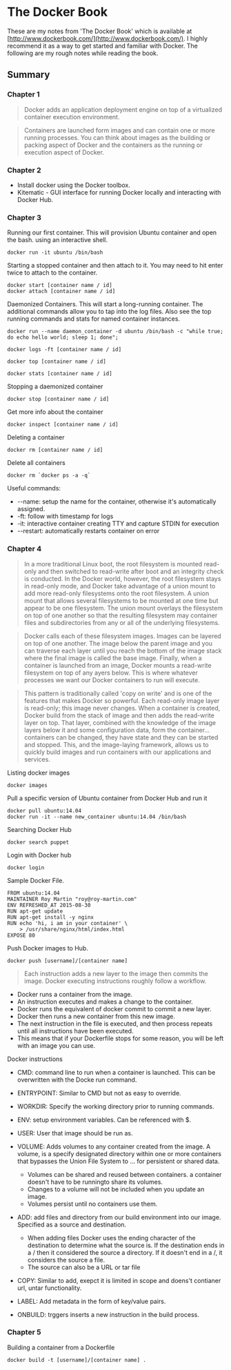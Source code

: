 # The Docker Book
These are my notes from 'The Docker Book' which is available at [http://www.dockerbook.com/](http://www.dockerbook.com/). I highly recommend it as a way to get started and familiar with Docker. The following are my rough notes while reading the book.

## Summary
### Chapter 1
> Docker adds an application deployment engine on top of a virtualized container execution environment.

> Containers are launched form images and can contain one or more running processes. You can think about images as the building or packing aspect of Docker and the containers as the running or execution aspect of Docker.

### Chapter 2
- Install docker using the Docker toolbox.
- Kitematic - GUI interface for running Docker locally and interacting with Docker Hub.

### Chapter 3
Running our first container. This will provision Ubuntu container and open the bash. using an interactive shell.

```
docker run -it ubuntu /bin/bash
```

Starting a stopped container and then attach to it. You may need to hit enter twice to attach to the container.

```
docker start [container name / id]
docker attach [container name / id]
```

Daemonized Containers. This will start a long-running container. The additional commands allow you to tap into the log files. Also see the top running commands and stats for named container instances.

```
docker run --name daemon_container -d ubuntu /bin/bash -c "while true; do echo hello world; sleep 1; done";

docker logs -ft [container name / id]

docker top [container name / id]

docker stats [container name / id]
```

Stopping a daemonized container

```
docker stop [container name / id]
```

Get more info about the container

```
docker inspect [container name / id]
```

Deleting a container

```
docker rm [container name / id]
```

Delete all containers

```
docker rm `docker ps -a -q`
```

Useful commands:
- --name: setup the name for the container, otherwise it's automatically assigned.
- -ft: follow with timestamp for logs
- -it: interactive container creating TTY and capture STDIN for execution
- --restart: automatically restarts container on error

### Chapter 4
> In a more traditional Linux boot, the root filesystem is mounted read-only and then switched to read-write after boot and an integrity check is conducted. In the Docker world, however, the root filesystem stays in read-only mode, and Docker take advantage of a union mount to add more read-only filesystems onto the root filesystem. A union mount that allows several filesystems to be mounted at one time but appear to be one filesystem. The union mount overlays the filesystem on top of one another so that the resulting filesystem may container files and subdirectories from any or all of the underlying filesystems.

> Docker calls each of these filesystem images. Images can be layered on top of one another. The image below the parent image and you can traverse each layer until you reach the bottom of the image stack where the final image is called the base image. Finally, when a container is launched from an image, Docker mounts a read-write filesystem on top of any ayers below. This is where whatever processes we want our Docker containers to run will execute.

> This pattern is traditionally called 'copy on write' and is one of the features that makes Docker so powerful. Each read-only image layer is read-only; this image never changes. When a container is created, Docker build from the stack of image and then adds the read-write layer on top. That layer, combined with the knowledge of the image layers below it and some configuration data, form the container... containers can be changed, they have state and they can be started and stopped.  This, and the image-laying framework, allows us to quickly build images and run containers with our applications and services.

Listing docker images

```
docker images
```

Pull a specific version of Ubuntu container from Docker Hub and run it

```
docker pull ubuntu:14.04
docker run -it --name new_container ubuntu:14.04 /bin/bash
```

Searching Docker Hub

```
docker search puppet
```

Login with Docker hub

```
docker login
```

Sample Docker File.

```
FROM ubuntu:14.04
MAINTAINER Roy Martin "roy@roy-martin.com"
ENV REFRESHED_AT 2015-08-30
RUN apt-get update
RUN apt-get install -y nginx
RUN echo 'hi, i am in your container' \
    > /usr/share/nginx/html/index.html
EXPOSE 80
```

Push Docker images to Hub.

```
docker push [username]/[container name]
```

> Each instruction adds a new layer to the image then commits the image. Docker executing instructions roughly follow a workflow.
  - Docker runs a container from the image.
  - An instruction executes and makes a change to the container.
  - Docker runs the equivalent of docker commit to commit a new layer.
  - Docker then runs a new container from this new image.
  - The next instruction in the file is executed, and then process repeats until all instructions have been executed.
  - This means that if your Dockerfile stops for some reason, you will be left with an image you can use.

Docker instructions
- CMD: command line to run when a container is launched. This can be overwritten with the Docke run command.
- ENTRYPOINT: Similar to CMD but not as easy to override.
- WORKDIR: Specify the working directory prior to running commands.
- ENV: setup environment variables. Can be referenced with $.
- USER: User that image should be run as.
- VOLUME: Adds volumes to any container created from the image. A volume, is a specify designated directory within one or more containers that bypasses the Union File System to ... for persistent or shared data.
  - Volumes can be shared and reused between containers. a container doesn't have to be runningto share its volumes.
  - Changes to a volume will not be included when you update an image.
  - Volumes persist until no containers use them.

- ADD: add files and directory from our build environment into our image. Specified as a source and destination.
  - When adding files Docker uses the ending character of the destination to determine what the source is. If the destination ends in a / then it considered the source a directory. If it doesn't end in a /, it considers the source a file.
  - The source can also be a URL or tar file

- COPY: Similar to add, exepct it is limited in scope and doens't contianer url, untar functionality.
- LABEL: Add metadata in the form of key/value pairs.
- ONBUILD: trggers inserts a new instruction in the build process.

### Chapter 5
Building a container from a Dockerfile

```
docker build -t [username]/[container name] .
```
